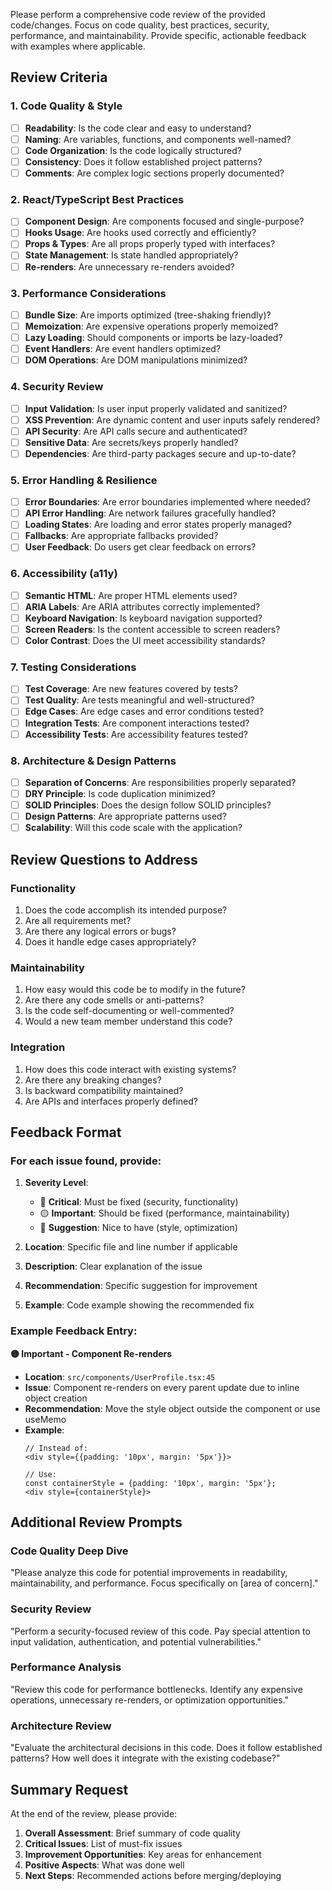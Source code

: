 Please perform a comprehensive code review of the provided code/changes. Focus on code quality, best practices, security, performance, and maintainability. Provide specific, actionable feedback with examples where applicable.

## Review Criteria

### 1. Code Quality & Style
- [ ] **Readability**: Is the code clear and easy to understand?
- [ ] **Naming**: Are variables, functions, and components well-named?
- [ ] **Code Organization**: Is the code logically structured?
- [ ] **Consistency**: Does it follow established project patterns?
- [ ] **Comments**: Are complex logic sections properly documented?

### 2. React/TypeScript Best Practices
- [ ] **Component Design**: Are components focused and single-purpose?
- [ ] **Hooks Usage**: Are hooks used correctly and efficiently?
- [ ] **Props & Types**: Are all props properly typed with interfaces?
- [ ] **State Management**: Is state handled appropriately?
- [ ] **Re-renders**: Are unnecessary re-renders avoided?

### 3. Performance Considerations
- [ ] **Bundle Size**: Are imports optimized (tree-shaking friendly)?
- [ ] **Memoization**: Are expensive operations properly memoized?
- [ ] **Lazy Loading**: Should components or imports be lazy-loaded?
- [ ] **Event Handlers**: Are event handlers optimized?
- [ ] **DOM Operations**: Are DOM manipulations minimized?

### 4. Security Review
- [ ] **Input Validation**: Is user input properly validated and sanitized?
- [ ] **XSS Prevention**: Are dynamic content and user inputs safely rendered?
- [ ] **API Security**: Are API calls secure and authenticated?
- [ ] **Sensitive Data**: Are secrets/keys properly handled?
- [ ] **Dependencies**: Are third-party packages secure and up-to-date?

### 5. Error Handling & Resilience
- [ ] **Error Boundaries**: Are error boundaries implemented where needed?
- [ ] **API Error Handling**: Are network failures gracefully handled?
- [ ] **Loading States**: Are loading and error states properly managed?
- [ ] **Fallbacks**: Are appropriate fallbacks provided?
- [ ] **User Feedback**: Do users get clear feedback on errors?

### 6. Accessibility (a11y)
- [ ] **Semantic HTML**: Are proper HTML elements used?
- [ ] **ARIA Labels**: Are ARIA attributes correctly implemented?
- [ ] **Keyboard Navigation**: Is keyboard navigation supported?
- [ ] **Screen Readers**: Is the content accessible to screen readers?
- [ ] **Color Contrast**: Does the UI meet accessibility standards?

### 7. Testing Considerations
- [ ] **Test Coverage**: Are new features covered by tests?
- [ ] **Test Quality**: Are tests meaningful and well-structured?
- [ ] **Edge Cases**: Are edge cases and error conditions tested?
- [ ] **Integration Tests**: Are component interactions tested?
- [ ] **Accessibility Tests**: Are accessibility features tested?

### 8. Architecture & Design Patterns
- [ ] **Separation of Concerns**: Are responsibilities properly separated?
- [ ] **DRY Principle**: Is code duplication minimized?
- [ ] **SOLID Principles**: Does the design follow SOLID principles?
- [ ] **Design Patterns**: Are appropriate patterns used?
- [ ] **Scalability**: Will this code scale with the application?

## Review Questions to Address

### Functionality
1. Does the code accomplish its intended purpose?
2. Are all requirements met?
3. Are there any logical errors or bugs?
4. Does it handle edge cases appropriately?

### Maintainability
1. How easy would this code be to modify in the future?
2. Are there any code smells or anti-patterns?
3. Is the code self-documenting or well-commented?
4. Would a new team member understand this code?

### Integration
1. How does this code interact with existing systems?
2. Are there any breaking changes?
3. Is backward compatibility maintained?
4. Are APIs and interfaces properly defined?

## Feedback Format

### For each issue found, provide:
1. **Severity Level**: 
   - 🔴 **Critical**: Must be fixed (security, functionality)
   - 🟡 **Important**: Should be fixed (performance, maintainability)
   - 🔵 **Suggestion**: Nice to have (style, optimization)

2. **Location**: Specific file and line number if applicable

3. **Description**: Clear explanation of the issue

4. **Recommendation**: Specific suggestion for improvement

5. **Example**: Code example showing the recommended fix

### Example Feedback Entry:
**🟡 Important - Component Re-renders**
- **Location**: `src/components/UserProfile.tsx:45`
- **Issue**: Component re-renders on every parent update due to inline object creation
- **Recommendation**: Move the style object outside the component or use useMemo
- **Example**:
  ```tsx
  // Instead of:
  <div style={{padding: '10px', margin: '5px'}}>
  
  // Use:
  const containerStyle = {padding: '10px', margin: '5px'};
  <div style={containerStyle}>
  ```

## Additional Review Prompts

### Code Quality Deep Dive
"Please analyze this code for potential improvements in readability, maintainability, and performance. Focus specifically on [area of concern]."

### Security Review
"Perform a security-focused review of this code. Pay special attention to input validation, authentication, and potential vulnerabilities."

### Performance Analysis
"Review this code for performance bottlenecks. Identify any expensive operations, unnecessary re-renders, or optimization opportunities."

### Architecture Review
"Evaluate the architectural decisions in this code. Does it follow established patterns? How well does it integrate with the existing codebase?"

## Summary Request

At the end of the review, please provide:

1. **Overall Assessment**: Brief summary of code quality
2. **Critical Issues**: List of must-fix issues
3. **Improvement Opportunities**: Key areas for enhancement
4. **Positive Aspects**: What was done well
5. **Next Steps**: Recommended actions before merging/deploying
